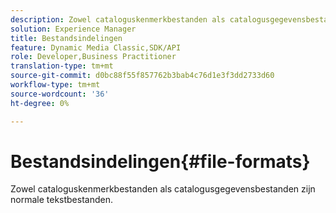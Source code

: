 ```yaml
---
description: Zowel cataloguskenmerkbestanden als catalogusgegevensbestanden zijn normale tekstbestanden.
solution: Experience Manager
title: Bestandsindelingen
feature: Dynamic Media Classic,SDK/API
role: Developer,Business Practitioner
translation-type: tm+mt
source-git-commit: d0bc88f55f857762b3bab4c76d1e3f3dd2733d60
workflow-type: tm+mt
source-wordcount: '36'
ht-degree: 0%

---
```



# Bestandsindelingen{#file-formats}

Zowel cataloguskenmerkbestanden als catalogusgegevensbestanden zijn normale tekstbestanden.

